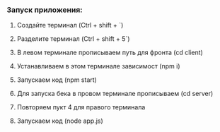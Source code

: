 ### Запуск приложения:

1. Создайте терминал (Ctrl + shift + `)
2. Разделите терминал (Ctrl + shift + 5`)
3. В левом терминале прописываем путь для фронта (cd client)
4. Устанавливаем в этом терминале зависимост (npm i)
5. Запускаем код (npm start)

6. Для запуска бека в провом терминале прописываем (cd server)
7. Повторяем пукт 4 для правого терминала
8. Запускаем код (node app.js)
